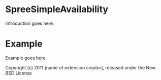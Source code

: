 SpreeSimpleAvailability
=======================

Introduction goes here.


Example
=======

Example goes here.


Copyright (c) 2011 [name of extension creator], released under the New BSD License
